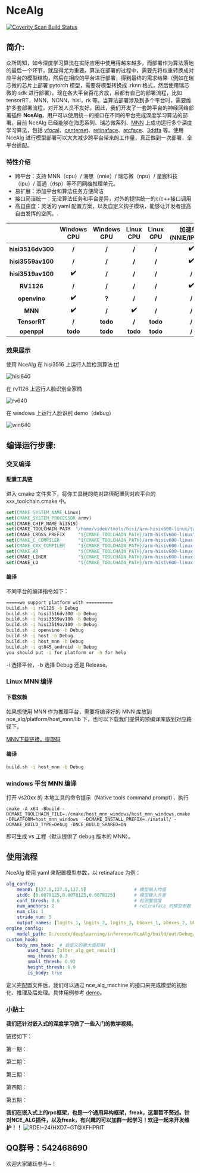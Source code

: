 # NceAlg

<a href="https://scan.coverity.com/projects/nceboy-ncealg">
  <img alt="Coverity Scan Build Status"
       src="https://scan.coverity.com/projects/nceboy-ncealg/badge.svg"/>
</a>

## 简介:

众所周知，如今深度学习算法在实际应用中使用得越来越多，而部署作为算法落地的最后一个环节，就显得尤为重要。算法在部署的过程中，需要先将权重转换成对应平台的模型结构，然后在相应的平台进行部署，得到最终的需求结果（例如在瑞芯微的芯片上部署 pytorch 模型，需要将模型转换成 .rknn 格式，然后使用瑞芯微的 sdk 进行部署）。现在各大平台百花齐放，且都有自己的部署流程，比如 tensorRT，MNN，NCNN，hisi，rk 等。当算法部署涉及到多个平台时，需要维护多套部署流程，对开发人员不友好。因此，我们开发了一套跨平台的神经网络部署插件 **NceAlg**，用户可以使用统一的接口在不同的平台完成深度学习算法的部署。目前 NceAlg 已经能够在海思系列、瑞芯微系列、[MNN](https://github.com/alibaba/MNN) 上成功运行多个深度学习算法，包括 [vfocal](https://arxiv.org/abs/2008.13367)、[centernet](https://arxiv.org/abs/1904.07850)、[retinaface](https://github.com/deepinsight/insightface/tree/master/detection/retinaface)、[arcface](https://github.com/deepinsight/insightface/tree/master/detection/retinaface)、[3ddfa](https://arxiv.org/abs/1804.01005) 等。使用 NceAlg 进行模型部署可以大大减少跨平台带来的工作量，真正做到一次部署，全平台适配。

### 特性介绍

- 跨平台：支持 MNN（cpu）/ 海思（nnie）/ 瑞芯微（npu）/ 星宸科技（ipu）/ 高通（dsp）等不同网络推理单元。
- 易扩展：添加平台和算法任务方便简洁
- 接口简洁统一：无论算法任务和平台差异，对外的提供统一的c/c++接口调用
- 高自由度：灵活的 yaml 配置方案，以及自定义钩子模块，能够让开发者提高自由发挥的空间。.

|                     | Windows CPU | Windows GPU | Linux CPU | Linux GPU | 加速单元(NNIE/IPUDSP) |
| :-----------------: | :---------: | :---------: | :-------: | :-------: | :-------------------: |
| **hisi3516dv300** |    **/**    |    **/**    |   **/**   |   **/**   |         **✔️**         |
| **hisi3559av100**  |    **/**    |    **/**    |   **/**   |   **/**   |         **✔️**         |
| **hisi3519av100**  |    **✔️**    |    **/**    |   **/**   |   **/**   |         **/**         |
|     **RV1126**      |    **/**    |    **/**    |   **/**   |   **/**   |         **✔️**         |
|    **openvino**     |    **✔️**    |    **?**    |   **/**   |   **/**   |         **/**         |
|       **MNN**       |    **✔️**    |    **/**    |   **✔️**   |   **/**   |         **/**         |
| **TensorRT** | **/** | **todo** | **/** | **todo** | **/** |
| **openppl** | **todo** | **todo** | **todo** | **todo** | **/** |
### 效果展示

使用 NceAlg 在 hisi3516 上运行人脸检测算法 [ttf](https://arxiv.org/abs/1909.00700)

![hisi640](https://user-images.githubusercontent.com/57566630/155873273-b292a4d9-c09b-4880-ad6a-92fbcb61b82b.gif)

在 rv1126 上运行人脸识别全家桶

![rv640](https://user-images.githubusercontent.com/57566630/155873284-41e8abac-ead9-4087-9bf5-3b7cde4bd0aa.gif)

在 windows 上运行人脸识别 demo（debug）

![win640](https://user-images.githubusercontent.com/57566630/155875536-5d811e91-a176-44d9-b623-886f7bd9cdf8.gif)



## 编译运行步骤:

### 交叉编译

#### 配置工具链

进入 cmake 文件夹下，将你工具链的绝对路径配置到对应平台的 xxx_toolchain.cmake 中。 

```cmake
set(CMAKE_SYSTEM_NAME Linux)
set(CMAKE_SYSTEM_PROCESSOR armv)
set(CMAKE_CHIP_NAME hi3519)
set(CMAKE_TOOLCHAIN_PATH  "/home/video/tools/hisi/arm-hisiv600-linux/target/bin")  # 配置成绝对路径 
set(CMAKE_CROSS_PREFIX     "${CMAKE_TOOLCHAIN_PATH}/arm-hisiv600-linux")
set(CMAKE_C_COMPILER       "${CMAKE_TOOLCHAIN_PATH}/arm-hisiv600-linux-gcc")
set(CMAKE_CXX_COMPILER     "${CMAKE_TOOLCHAIN_PATH}/arm-hisiv600-linux-g++")
set(CMAKE_AR               "${CMAKE_TOOLCHAIN_PATH}/arm-hisiv600-linux-ar")
set(CMAKE_LINER            "${CMAKE_TOOLCHAIN_PATH}/arm-hisiv600-linux-g++")
set(CMAKE_LD               "${CMAKE_TOOLCHAIN_PATH}/arm-hisiv600-linux-ld")
```

#### 编译

不同平台的编译指令如下：

```bash
=====we support platform with ==========
build.sh -i rv1126 -b Debug
build.sh -i hisi3516dv300 -b Debug
build.sh -i hisi3559av100 -b Debug
build.sh -i hisi3519av100 -b Debug
build.sh -i openvino -b Debug
build.sh -i host -b Debug
build.sh -i host_mnn -b Debug
build.sh -i qt845_android -b Debug
you should put -i for platform or -h for help
```
-i 选择平台，-b 选择 Debug 还是 Release。

### Linux MNN 编译

#### 下载依赖

如果想使用 MNN 作为推理平台，需要将编译好的 MNN 库放到 nce_alg/platform/host_mnn/lib 下，也可以下载我们提供的预编译库放到对应路径下。

[MNN下载链接，提取码]()

#### 编译

```bash
build.sh -i host_mnn -b Debug
```

### windows 平台 MNN 编译

打开 vs20xx 的 本地工具的命令提示（Native tools command prompt），执行

```pow
cmake -A x64 -Bbuild -DCMAKE_TOOLCHAIN_FILE=./cmake/host_mnn_windows/host_mnn_windows.cmake -DPLATFORM=host_mnn_windows  -DCMAKE_INSTALL_PREFIX=./install/ -DCMAKE_BUILD_TYPE=Debug -DNCE_BUILD_SHARED=ON
```

即可生成 vs 工程（默认提供了 debug 版本的 MNN）。

## 使用流程

NceAlg 使用 yaml 来配置模型参数，以 retinaface 为例：

```yaml
alg_config:
    mean0: [127.5,127.5,127.5]					# 模型输入均值
    std0: [0.0078125,0.0078125,0.0078125]		# 模型输入方差
    conf_thresh: 0.6							# 检测置信度
    num_anchors: 2								# retinaface 的模型参数
    num_cls: 1
    stride_num: 5
    output_names: [logits_1, logits_2, logits_3, bboxes_1, bboxes_2, bboxes_3, landmaeks_1, landmaeks_2, landmaeks_3]
engine_config:
    model_path: D:/ccode/deeplearning/inference/NceAlg/build/out/Debug/retinaface.mnn  # 模型路径
custom_hook: 
    body_nms_hook:	# 自定义的极大值抑制
        used_func: [after_alg_get_result]
        nms_thresh: 0.3
        small_thresh: 0.92
        height_thresh: 0.9
        is_body: true
```

定义完配置文件后，我们可以通过 nce_alg_machine 的接口来完成模型的初始化、推理及后处理。具体用例参考 [demo](https://github.com/NceBoy/NceAlg/blob/master/demo/nce_alg_cpp_test.cpp)。

### 小贴士

**我们还针对嵌入式的深度学习做了一些入门的教学视频。**

链接如下：

第一期：

第二期：

第三期：

第四期：

第五期：

**我们在嵌入式上的rpc框架，也是一个通用异构框架，freak，这里暂不赘述。针对NCE_ALG插件，以及freak，有兴趣的可以加群一起学习！欢迎一起来开发维护！！**
![RDEI~24(HXD7~GT@XFHPRIT](https://user-images.githubusercontent.com/20292101/159109399-a95a6441-0fda-4d3c-af15-e0fd8193ee27.jpg)

## QQ群号：542468690

欢迎大家踊跃参与~！
